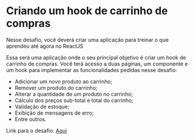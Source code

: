 # Criando um hook de carrinho de compras

Nesse desafio, você deverá criar uma aplicação para treinar o que aprendeu até agora no ReactJS

Essa será uma aplicação onde o seu principal objetivo é criar um hook de carrinho de compras. Você terá acesso a duas páginas, um componente e um hook para implementar as funcionalidades pedidas nesse desafio:

- Adicionar um novo produto ao carrinho;
- Remover um produto do carrinho;
- Alterar a quantidade de um produto no carrinho;
- Cálculo dos preços sub-total e total do carrinho;
- Validação de estoque;
- Exibição de mensagens de erro;
- Entre outros.

Link para o desafio:
<a href="https://www.notion.so/Desafio-01-Criando-um-hook-de-carrinho-de-compras-5769216778794019a83f544e79167b12#f2c183bfaa474ac28990340bae730394">
Aqui
</a>
